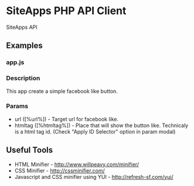 SiteApps PHP API Client
===========

SiteApps API

Examples
-------------------------
### app.js

### Description

This app create a simple facebook like button.

### Params
* url ([%url%]) - Target url for facebook like.
* htmltag ([%htmltag%]) - Place that will show the button like. Technicaly is a html tag id. (Check "Apply ID Selector" option in param modal)

Useful Tools
-------------------------
* HTML Minifier - http://www.willpeavy.com/minifier/
* CSS Minifier - http://cssminifier.com/
* Javascript and CSS minifier using YUI - http://refresh-sf.com/yui/
